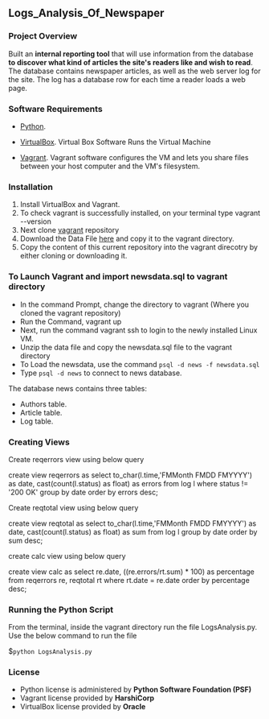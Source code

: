 ## Logs_Analysis_Of_Newspaper

### Project Overview

Built an **internal reporting tool** that will use information from the database **to discover what kind of articles the site's readers like and wish to read**. The database contains newspaper articles, as well as the web server log for the site. The log has a database row for each time a reader loads a web page.

### Software Requirements

- [Python](https://www.python.org/downloads/).

- [VirtualBox](https://www.virtualbox.org/). Virtual Box Software Runs the Virtual Machine

- [Vagrant](https://www.vagrantup.com/downloads.html). Vagrant software configures the VM and lets you share files between your host computer and the VM's filesystem.

### Installation

1. Install VirtualBox and Vagrant.
2. To check vagrant is successfully installed, on your terminal type vagrant --version
3. Next clone [vagrant](https://github.com/udacity/fullstack-nanodegree-vm) repository
4. Download the Data File [here](https://d17h27t6h515a5.cloudfront.net/topher/2016/August/57b5f748_newsdata/newsdata.zip) and copy it to the vagrant directory.
5. Copy the content of this current repository into the vagrant direcotry by either cloning or downloading it.

### To Launch Vagrant and import newsdata.sql to vagrant directory

- In the command Prompt, change the directory to vagrant (Where you cloned the vagrant repository)
- Run the Command, vagrant up
- Next, run the command vagrant ssh to login to the newly installed Linux VM.
- Unzip the data file and copy the newsdata.sql file to the vagrant directory
- To Load the newsdata, use the command `psql -d news -f newsdata.sql`
- Type `psql -d news` to connect to news database.

The database news contains three tables:

- Authors table.
- Article table.
- Log table.

### Creating Views

Create reqerrors view using below query

create view reqerrors as select to_char(l.time,'FMMonth FMDD FMYYYY') as date, cast(count(l.status) as float) as errors
from log l where status != '200 OK' group by date order by errors desc;

Create reqtotal view using below query

create view reqtotal as
select to_char(l.time,'FMMonth FMDD FMYYYY') as date, cast(count(l.status) as float) as sum 
from log l group by date order by sum desc;

create calc view using below query

create view calc as
select re.date, ((re.errors/rt.sum) * 100) as percentage
from reqerrors re, reqtotal rt
where rt.date = re.date
order by percentage desc;


### Running the Python Script

From the terminal, inside the vagrant directory run the file LogsAnalysis.py. Use the below command to run the file

$`python LogsAnalysis.py`   

### License

- Python license is administered by **Python Software Foundation (PSF)**
- Vagrant license provided by **HarshiCorp**
- VirtualBox license provided by **Oracle**
